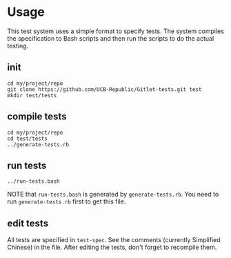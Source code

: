 Usage
=====
This test system uses a simple format to specify tests.  The system compiles
the specification to Bash scripts and then run the scripts to do the actual
testing.

init
----
```
cd my/project/repo
git clone https://github.com/UCB-Republic/Gitlet-tests.git test
mkdir test/tests
```

compile tests
-------------
```
cd my/project/repo
cd test/tests
../generate-tests.rb
```

run tests
---------
```
../run-tests.bash
```
NOTE that `run-tests.bash` is generated by `generate-tests.rb`.  You need to
run `generate-tests.rb` first to get this file.

edit tests
----------
All tests are specified in `test-spec`.  See the comments (currently
Simplified Chinese) in the file.  After editing the tests, don't forget to
recompile them.

